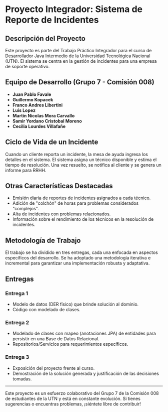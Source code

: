 # Proyecto Integrador: Sistema de Reporte de Incidentes

## Descripción del Proyecto

Este proyecto es parte del Trabajo Práctico Integrador para el curso de Desarrollador Java Intermedio de la Universidad Tecnológica Nacional (UTN). El sistema se centra en la gestión de incidentes para una empresa de soporte operativo.

## Equipo de Desarrollo (Grupo 7 - Comisión 008)

- **Juan Pablo Favale**
- **Guillermo Kopacek**
- **Franco Andres Libertini**
- **Luis Lopez**
- **Martin Nicolas Mora Carvallo**
- **Samir Yordano Cristobal Moreno**
- **Cecilia Lourdes Villafañe**

## Ciclo de Vida de un Incidente

Cuando un cliente reporta un incidente, la mesa de ayuda ingresa los detalles en el sistema. El sistema asigna un técnico disponible y estima el tiempo de resolución. Una vez resuelto, se notifica al cliente y se genera un informe para RRHH.

## Otras Características Destacadas

- Emisión diaria de reportes de incidentes asignados a cada técnico.
- Adición de "colchón" de horas para problemas considerados "complejos".
- Alta de incidentes con problemas relacionados.
- Información sobre el rendimiento de los técnicos en la resolución de incidentes.

## Metodología de Trabajo

El trabajo se ha dividido en tres entregas, cada una enfocada en aspectos específicos del desarrollo. Se ha adoptado una metodología iterativa e incremental para garantizar una implementación robusta y adaptativa.

## Entregas

### Entrega 1

- Modelo de datos (DER físico) que brinde solución al dominio.
- Código con modelado de clases.

### Entrega 2

- Modelado de clases con mapeo (anotaciones JPA) de entidades para persistir en una Base de Datos Relacional.
- Repositorios/Servicios para requerimientos específicos.

### Entrega 3

- Exposición del proyecto frente al curso.
- Demostración de la solución generada y justificación de las decisiones tomadas.

---

Este proyecto es un esfuerzo colaborativo del Grupo 7 de la Comisión 008 de estudiantes de la UTN y está en constante evolución. Si tienes sugerencias o encuentras problemas, ¡siéntete libre de contribuir!

